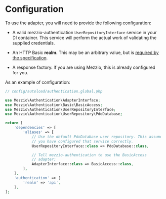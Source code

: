 # Configuration

To use the adapter, you will need to provide the following configuration:

- A valid mezzio-authentication `UserRepositoryInterface` service in
  your DI container. This service will perform the actual work of validating the
  supplied credentials.

- An HTTP Basic **realm**. This may be an arbitrary value, but is [required by
  the specification](https://tools.ietf.org/html/rfc7617#section-2).

- A response factory. If you are using Mezzio, this is already configured
  for you.

As an example of configuration:

```php
// config/autoload/authentication.global.php

use Mezzio\Authentication\AdapterInterface;
use Mezzio\Authentication\Basic\BasicAccess;
use Mezzio\Authentication\UserRepositoryInterface;
use Mezzio\Authentication\UserRepository\PdoDatabase;

return [
    'dependencies' => [
        'aliases' => [
            // Use the default PdoDatabase user repository. This assumes
            // you have configured that service correctly.
            UserRepositoryInterface::class => PdoDatabase::class,

            // Tell mezzio-authentication to use the BasicAccess
            // adapter:
            AdapterInterface::class => BasicAccess::class,
        ],
    ],
    'authentication' => [
        'realm' => 'api',
    ],
];
```
